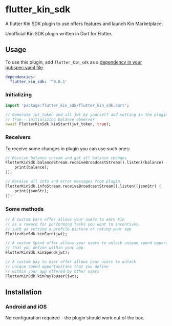 # flutter_kin_sdk

A flutter Kin SDK plugin to use offers features and launch Kin Marketplace.

Unofficial Kin SDK plugin written in Dart for Flutter.

## Usage
To use this plugin, add `flutter_kin_sdk` as a [dependency in your pubspec.yaml file](https://flutter.io/platform-plugins/).


```yaml
dependencies:
  flutter_kin_sdk: '^0.0.1'
```

### Initializing

``` dart
import 'package:flutter_kin_sdk/flutter_kin_sdk.dart';

// Generate jwt_token and all jwt by yourself and setting in the plugin to have a response
// true - initializing balance observer
await FlutterKinSdk.kinStart(jwt_token, true);
```

### Receivers

To receive some changes in plugin you can use such ones:

``` dart
// Receive balance scream and get all balance changes
FlutterKinSdk.balanceStream.receiveBroadcastStream().listen((balance) {
    print(balance);
});

// Receive all info and error messages from plugin
FlutterKinSdk.infoStream.receiveBroadcastStream().listen((jsonStr) {
    print(jsonStr);
});
```

### Some methods

``` dart
// A custom Earn offer allows your users to earn Kin
// as a reward for performing tasks you want to incentives,
// such as setting a profile picture or rating your app
FlutterKinSdk.kinEarn(jwt);

// A custom Spend offer allows your users to unlock unique spend opportunities
// that you define within your app
FlutterKinSdk.kinSpend(jwt);

// A custom pay to user offer allows your users to unlock
// unique spend opportunities that you define
// within your app offered by other users
FlutterKinSdk.kinPayToUser(jwt);
```

## Installation


### Android and iOS

No configuration required - the plugin should work out of the box.